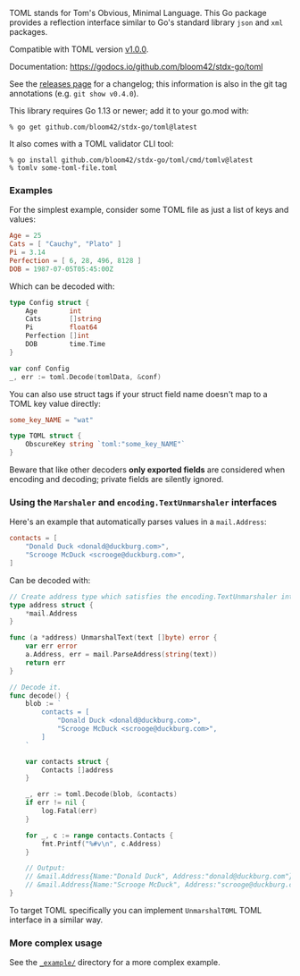 TOML stands for Tom's Obvious, Minimal Language. This Go package provides a
reflection interface similar to Go's standard library `json` and `xml` packages.

Compatible with TOML version [v1.0.0](https://toml.io/en/v1.0.0).

Documentation: https://godocs.io/github.com/bloom42/stdx-go/toml

See the [releases page](https://github.com/bloom42/stdx-go/toml/releases) for a
changelog; this information is also in the git tag annotations (e.g. `git show
v0.4.0`).

This library requires Go 1.13 or newer; add it to your go.mod with:

    % go get github.com/bloom42/stdx-go/toml@latest

It also comes with a TOML validator CLI tool:

    % go install github.com/bloom42/stdx-go/toml/cmd/tomlv@latest
    % tomlv some-toml-file.toml

### Examples
For the simplest example, consider some TOML file as just a list of keys and
values:

```toml
Age = 25
Cats = [ "Cauchy", "Plato" ]
Pi = 3.14
Perfection = [ 6, 28, 496, 8128 ]
DOB = 1987-07-05T05:45:00Z
```

Which can be decoded with:

```go
type Config struct {
	Age        int
	Cats       []string
	Pi         float64
	Perfection []int
	DOB        time.Time
}

var conf Config
_, err := toml.Decode(tomlData, &conf)
```

You can also use struct tags if your struct field name doesn't map to a TOML key
value directly:

```toml
some_key_NAME = "wat"
```

```go
type TOML struct {
    ObscureKey string `toml:"some_key_NAME"`
}
```

Beware that like other decoders **only exported fields** are considered when
encoding and decoding; private fields are silently ignored.

### Using the `Marshaler` and `encoding.TextUnmarshaler` interfaces
Here's an example that automatically parses values in a `mail.Address`:

```toml
contacts = [
    "Donald Duck <donald@duckburg.com>",
    "Scrooge McDuck <scrooge@duckburg.com>",
]
```

Can be decoded with:

```go
// Create address type which satisfies the encoding.TextUnmarshaler interface.
type address struct {
	*mail.Address
}

func (a *address) UnmarshalText(text []byte) error {
	var err error
	a.Address, err = mail.ParseAddress(string(text))
	return err
}

// Decode it.
func decode() {
	blob := `
		contacts = [
			"Donald Duck <donald@duckburg.com>",
			"Scrooge McDuck <scrooge@duckburg.com>",
		]
	`

	var contacts struct {
		Contacts []address
	}

	_, err := toml.Decode(blob, &contacts)
	if err != nil {
		log.Fatal(err)
	}

	for _, c := range contacts.Contacts {
		fmt.Printf("%#v\n", c.Address)
	}

	// Output:
	// &mail.Address{Name:"Donald Duck", Address:"donald@duckburg.com"}
	// &mail.Address{Name:"Scrooge McDuck", Address:"scrooge@duckburg.com"}
}
```

To target TOML specifically you can implement `UnmarshalTOML` TOML interface in
a similar way.

### More complex usage
See the [`_example/`](/_example) directory for a more complex example.
